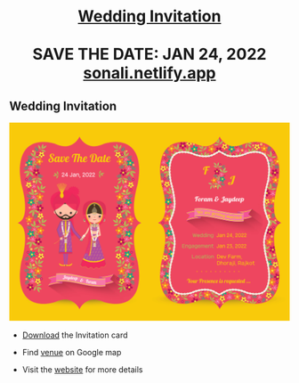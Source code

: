 <h1 align="center"><a href="https://foramandjaydeep.netlify.app//">Wedding Invitation</a> <br> <br> SAVE THE DATE: JAN 24, 2022 <br> <a href="https://foramandjaydeep.netlify.app//">sonali.netlify.app</a></h1>

## Wedding Invitation

<a href="https://foramandjaydeep.netlify.app//"><img src="https://raw.githubusercontent.com/FSojitra/Wedding-Invitation/master/invitation/invitation.jpg" /></a>

- [Download](https://github.com/FSojitra/Wedding-Invitation/raw/master/invitation/invitation.pdf) the Invitation card

- Find [venue](https://www.google.com/maps/place/Dev+Farm/@21.7400103,70.4635673,17z/data=!4m12!1m6!3m5!1s0x39581f772a258e1d:0xdac8b93fe13c4aa6!2sDev+Farm!8m2!3d21.7400141!4d70.4658328!3m4!1s0x39581f772a258e1d:0xdac8b93fe13c4aa6!8m2!3d21.7400141!4d70.4658328) on Google map

- Visit the [website](https://foramandjaydeep.netlify.app//) for more details
